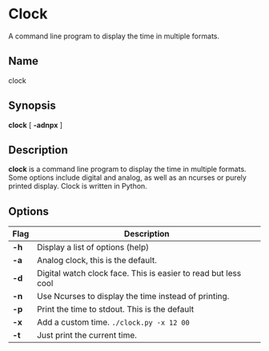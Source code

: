 # Clock

A command line program to display the time in multiple formats.

## Name

clock

## Synopsis

**clock** \[ **-adnpx** \]

## Description

**clock** is a command line program to display the time in multiple formats. Some options include digital and analog, as well as an ncurses or purely printed display. Clock is written in Python.

## Options

| Flag   | Description                                                    |
| ------ | -------------------------------------------------------------- |
| **-h** | Display a list of options (help)                               |
| **-a** | Analog clock, this is the default.                             |
| **-d** | Digital watch clock face. This is easier to read but less cool |
| **-n** | Use Ncurses to display the time instead of printing.           |
| **-p** | Print the time to stdout. This is the default                  |
| **-x** | Add a custom time. `./clock.py -x 12 00`                       |
| **-t** | Just print the current time.                                   |
